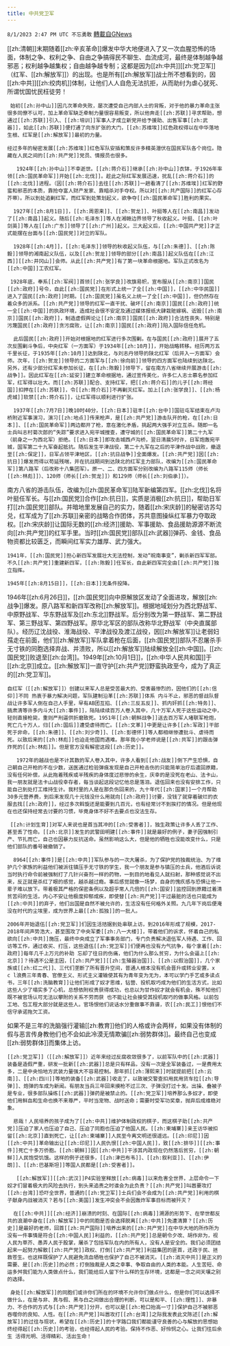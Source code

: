 ```yaml
---
title: 中共党卫军
---
```

`8/1/2023 2:47 PM UTC 不忘勇敢` [轉載自GNews](https://gnews.org/articles/1509348)

[[zh:清朝]]末期随着[[zh:辛亥革命]]爆发中华大地便进入了又一次血腥恐怖的场面，体制之争、权利之争、自由之争搞得民不聊生、血流成河，最终是体制越争越邪恶；权利越争越集权；自由越争越专制；这都是因为[[zh:中共]][[zh:党卫军]]（红军、[[zh:解放军]]）的出现。也是所有[[zh:解放军]]战士所不想看到的，因[[zh:中共]][[zh:绞肉机]]体制，让他们人人自危无法抗拒，从而助纣为虐心犹死、所谓忧国忧民枉徒劳！

     始初[[zh:孙中山]]因几次革命失败，屡次遭受自己内部人士的背叛，对于他的暴力革命主张很多同僚不认可，加上革命军缺乏牵制力量很容易叛变，所以他奔走[[zh:苏联]]寻求帮助，想通过[[zh:苏联]]引入、[[zh:培训]]军事人才成立新党并给予援助、出售军事[[zh:武器]]，如此[[zh:苏联]]便打通了向东扩张的大门，[[zh:苏维埃]]红色政权得以在中华落地生根、红军是[[zh:解放军]]最初的力量。

    经过多年的秘密发展[[zh:苏维埃]]红色军队安插和策反许多精英潜伏在国民军队各个岗位。隐藏在人民之间的[[zh:共产党]]党员、情报员也很多。

       1924年[[zh:孙中山]]不幸逝世。[[zh:蒋介石]]继承[[zh:孙中山]]衣钵，于1926年率领[[zh:国民革命军]]开始[[zh:北伐]]。趁此之际红军发展迅速，扰乱[[zh:蒋介石]]的[[zh:北伐]]进程。（因[[zh:蒋介石]]去往[[zh:苏联]]一趟看清了[[zh:苏维埃]]红军的野蛮和邪恶的本质，靠抢夺富人财产发家、靠暗杀对手夺权。所以对[[zh:共产国际]]的红军心存芥蒂）。所以到处追剿红军，而红军到处策划起义，欲争夺[[zh:国民革命军]]胜利的果实。

      1927年[[zh:8月1日]]，[[zh:周恩来]]、[[zh:贺龙]]、叶挺等人在[[zh:南昌]]发动了[[zh:南昌]]起义。随后[[zh:毛泽东]]等人在湘赣边界领导了秋收起义。叶挺、[[zh:叶剑英]]等人在[[zh:广东]]领导了[[zh:广州]]起义。三大起义后，[[zh:中国共产党]]才正式能摆在台面与[[zh:国民党]]对立的军队。

      1928年[[zh:4月]]，[[zh:毛泽东]]领导的秋收起义队伍，与[[zh:朱德]]、[[zh:陈毅]]领导的湘南起义队伍，以及[[zh:贺龙]]领导的部分[[zh:南昌]]起义队伍在[[zh:江西]][[zh:井冈山]]会师。从此[[zh:共产党]]有了第一块革命根据地。军队正式改名为[[zh:中国]]工农红军。

     1928年底，奉系[[zh:军阀]]首领[[zh:张学良]]改旗易帜，宣布服从[[zh:南京]]国民[[zh:政府]]号令，自此[[zh:国民党]]在形式上统一了全[[zh:中国]]，[[zh:中华民国]]进入了国民[[zh:政府]]时期。[[zh:国民党]]虽名义上统一了全[[zh:中国]]，但仍然存在着众多的派系。[[zh:共产党]]领导的红军一直干扰、破坏[[zh:南京]]国民[[zh:政府]]统一全[[zh:中国]]的执政环境，造成社会很不安定及通过媒体报纸大肆栽赃嫁祸、诋毁[[zh:南京]]国民[[zh:政府]]，制造虚假舆论让[[zh:南京]]国民[[zh:政府]]合法性丧失，特别是污蔑国民[[zh:政府]]贪污腐败，让[[zh:南京]]国民[[zh:政府]]陷入国际信任危机。

      此后国民[[zh:政府]]开始对根据地的红军进行多次围剿。在与国民[[zh:政府]]展开了五次反围剿斗争后，中央红军（一方面军）于1934年[[zh:10月]]，开始战略转移。经历两万五千里长征，于1935年[[zh:10月]]达到陕北，与刘志丹领导的陕北红军（后并入一方面军）会师。次年，[[zh:贺龙]]领导的二方面军与[[zh:徐向前]]领导的四方面军也陆续到达陕北。另外，还有少部分红军未参加长征，在[[zh:陈毅]]领导下，留在南方八省继续开展游击[[zh:战争]]。因此红军在[[zh:延安]]建立革命根据地，通过宣传美化，许多仁人志士慕名参加红军，红军得以壮大。而[[zh:苏联]]配合、支持红军，把[[zh:蒋介石]]的儿子[[zh:蒋经国]]扣押在[[zh:苏联]]，令[[zh:蒋介石]]不再剿灭红军。加上[[zh:张学良]]、[[zh:杨虎城]]软禁[[zh:蒋介石]]，让红军得以顺利进行扩张。

      1937年[[zh:7月7日]]晚10时40分，[[zh:日本]]驻丰[[zh:台中]]国驻屯军结束在卢沟桥附近军事演习，演习[[zh:地点]]传来枪声，是[[zh:共产党]]游击队开的枪，在[[zh:日本]]、[[zh:国民革命军]]两边都开了枪，意在激化矛盾，挑起两大强手对立互杀。随即一名士兵叫志村菊次郎的“失踪”要求进入宛平城搜查，遭守城的[[zh:国民革命军]]第二十九军（前身之一为西北军）拒绝。[[zh:日本]]即攻击城西卢沟桥，翌日清晨5时许，日军炮轰宛平城，国军第二十九军奋起抵抗。随后发生平津战役，第二十九军在之后的平津作战中战败，撤退至[[zh:保定]]，日军占领平津地区，[[zh:抗日战争]]全面爆发。[[zh:共产党]]因[[zh:抗日]]爆发而得以苟延残喘，并在抗战期间到达陕北的红军主力部队，改编为[[zh:国民革命军]]第八路军（后改称十八集团军）。原一、二、四方面军分别改编为八路军115师（师长[[zh:林彪]]）、120师（师长[[zh:贺龙]]）和129师（师长[[zh:刘伯承]]）。

南方八省的游击队伍，改编为[[zh:国民革命军]]陆军新编第四军。[[zh:北伐]]名将叶挺任军长。与[[zh:国民党]]合作[[zh:抗日]]，实质是消极[[zh:抗日]]，帮助日军打[[zh:国民党]]部队。并暗地里发展自己的实力，随着[[zh:宋庆龄]]的秘密访苏勾兑，红军成为了[[zh:苏联]]亲密的战略合作团体，苏共意图操纵红军暴力夺取政权。[[zh:宋庆龄]]让国际无数的[[zh:经济]]援助、军事援助、食品援助源源不断流向[[zh:共产党]]的红军手里。当时[[zh:国民党]]部队[[zh:武器]]弹药、金钱、食品物资都比较匮乏，而瞬间红军实力雄厚、武力强大。

    1941年，[[zh:国民党]]担心新四军发展壮大无法控制，发动“皖南事变”，剿杀新四军军部。不久[[zh:共产党]]重建新四军，[[zh:陈毅]]任军长，自此新四军完全由[[zh:共产党]]独立指挥。

    1945年[[zh:8月15日]]，[[zh:日本]]无条件投降。

1946年[[zh:6月26日]]，[[zh:国民党]]向中原解放区发动了全面进攻，解放[[zh:战争]]爆发。原八路军和新四军改称[[zh:解放军]]。根据地域划分为西北野战军、中原野战军、华东野战军及[[zh:东北]]野战军。后分别改为第一野战军、第二野战军、第三野战军、第四野战军。原华北军区的部队改称华北野战军（中央直属部队）。经历辽沈战役、淮海战役、平津战役及渡江战役，因[[zh:解放军]]让老弱妇孺走在前面，他们[[zh:解放军]]军队拿着枪在后面，[[zh:国民党]]部队不忍屠杀手无寸铁的同胞选择弃战、并溃败，所以[[zh:解放军]]陆续解放全[[zh:中国]]。[[zh:国民党]]败退至[[zh:台湾]]。1949年[[zh:10月1日]]，[[zh:中华人民共和国]]于[[zh:北京]]成立。[[zh:解放军]]一直守护[[zh:共产党]]野蛮执政至今，成为了真正的[[zh:党卫军]]。

    自红军（[[zh:解放军]]）创建以来军人总是受苦最大的、受害最惨烈的，因他们的[[zh:信仰]]不同 热衷于暴力解决问题，军队建制沿革[[zh:苏联]]体系 内斗不止，邪恶的督战队督战让许多军人倒在自己人手里，早有AB团互掐、[[zh:三反五反]]、抓内奸抓[[zh:特务]]、搞肃清等许多内斗大[[zh:事件]]，陆陆续续百万人卷入其中，几十万军人死于这些运动之中，轻则直接枪毙，重则严刑逼供折磨致死。1951年[[zh:朝鲜战争]]送去百万军人堵联军枪炮，死亡几十万人，归[[zh:国后]]遭受虐待而亡。[[zh:文革]]中更是让许多[[zh:军政]]干部死于非命，[[zh:朱德]]、[[zh:刘少奇]]、[[zh:彭德怀]]等人都相继惨遭批斗、虐待而死。以致后来的[[zh:林彪]]也迫走他国而遇难。那年我小学老师说是[[zh:共军]]的跟击弹炸死的[[zh:林彪]]。但是官方没有解密这段[[zh:历史]]。

       1972年的越战也是不计其数的军人卷入其中，许多人看到[[zh:战友]]倒下产生恐惧，自己朝自己开枪的不在少数，送医通过检验弹痕发现是自己开枪击伤的只能简单治疗后遣回原籍，没有任何补偿，从此拖着残疾或半残疾的身体度过悲惨的余生，庆幸的是没死在老山、法卡山，我一朋友就是法卡山战役幸存者，每当谈起这段记忆他总是落泪。退伍回来也没有安排工作，只能自己到处打工维持生计。我村里的人是在那负伤回来的，九十年代[[zh:国家]]一个月帮助30多元营养费，到后来发现几十元钱没什么用就向[[zh:政府]]讨要，没钱了就穿着破烂的衣服去找[[zh:政府]]，经过多次斡旋还是能要到几百元，也有经常讨不到挨打的情况。但是他现在也还保持经常去讨要的习惯，毕竟身体不好不去要点也没法生存。

     [[zh:计划生育]]对军人来说也是首当其冲的[[zh:受害者]]，独生政策让许多人丢了工作、甚至丢了性命。[[zh:北京]]发生的武警田明建[[zh:事件]]就是最好的例子，妻子因强制引产、节扎而亡，自己也因暴力反抗送命。虽然影响这么大，但是他的牺牲也没能改变什么，只是他们部队的番号被撤销了。

      8964[[zh:事件]]是[[zh:中共]]军队参与的一次大屠杀，为了保护党的独裁统治、为了维护几个家族的利益他们被派往镇压手无寸铁的学生，我一个朋友是参与镇压的士兵，他酒后诉说当时执行命令前被强制打了几针兴奋剂一样的药物，一到目的地看见人就扫射，那种感觉说不出来，反正就是杀红了眼的感觉，越杀越过瘾。事后感觉就像一场梦，自身的愧疚感与恐惧让他一辈子难以放下。带着极其严格的保密条例以及超乎常人几倍的[[zh:国安]]监控回到原籍过着清贫苦闷的生活，内心不安让他极度抑郁成疾，即使替[[zh:共产党]]干过最脏的活也只能成为[[zh:中共]]的弃子，他们出国是自然不被允许的，生活没有任何格外关照。九几年下岗后便淹没在时代的尘埃里，成为世界上最[[zh:孤独]]的一批人。

    2006年开始退伍[[zh:党卫军]]们因生活拮据到处串联上访，到2016年形成了规模，2017-2018年间声势浩大，甚至围攻了中央军委[[zh:八一大楼]]，带着他们的诉求，怀着自己的私欲向[[zh:中共]]施压，最终中央成立了军事事务部门，专门负责解决退伍军人待遇、工作、回访等工作，通过收买、打压，这些退伍[[zh:党卫军]]们便再也没有力气抗争，每个拿着[[zh:政府]]每年几千上万元的补助 忘却了往日的伤痛，他们为什么那么贫穷，为什么会逼上[[zh:北京]]？待遇不公是主因，[[zh:共产党]][[zh:生殖器治国]]、[[zh:以假治国]]，几个家族或[[zh:红二代]]、三代们垄断了所有晋升空间，普通人根本没有机会晋升或转业安置，x c l浪费三年青春、官僚主义、形式主义灌输使其有为青年变为无为，本可以学门手艺或多读点书，三年[[zh:洗脑教育]]让他们形成了奴才思维，钻营、投机取巧成为他们的生活方式，比如这些人少了塌实多了心机，总想依附权贵获得成功，也总以为甘作奴才就会有机会，殊不知他们既不被官场认可无法以攀附的关系不劳而获 也不能让社会接受其投机取巧的做事风格。以前包工地、包工程大部分就是这些人。官场恨他们说话水分重做事不靠谱，农[[zh:民工]]恨他们不信守承诺拖欠工资。

 如果不是三年的洗脑强行灌输[[zh:教育]]他们的人格或许会两样，如果没有体制的假与恶言传身教他们也不会如此冷漠无情欺骗[[zh:弱势群体]]。最终自己也变成[[zh:弱势群体]]而集体上访。

    [[zh:党卫军]]（[[zh:解放军]]）近年来经过反腐收敛很多了，以前军队中的[[zh:武器]]装备是造假严重，研发一批新[[zh:武器]]总是只有样品，没有一次是全军装备过，一是费用太多，二是中央怕地方武装力量强大不容易控制。那年抓[[zh:薄熙来]]时就提前把[[zh:云南]]、[[zh:四川]]等地的装备[[zh:武器]]收走了，以致被交警查扣用民用货车拉[[zh:导弹]]、炮弹的车成为新闻。有朋友当兵三年回来摸枪不过三次、子弹没打过十发。出操、叠被子是专业，很多部队操练[[zh:武器]]弹药是被禁止的。[[zh:党卫军]]培养那么多奴才，即使他们用鲜血和生命也换不来尊严，平时当宠物、战时送命；需要时受军功奖章，抛弃后成维稳对象。

      悲哉！人民培养的孩子成为了[[zh:中共]]维护体制政权的棋子，而这棋子助[[zh:共产党]]压迫了家人也压迫了自己、压迫了同胞也压迫了他国人民。[[zh:柬埔寨]]亲王访华被扣留[[zh:北京]]直到死亡，让[[zh:柬埔寨]]人民至今离文明还很遥远。[[zh:印尼]]因[[zh:中共]]革命输出让[[zh:印尼]]人民仇恨[[zh:中国人民]]，致[[zh:排华]][[zh:事件]]死亡十多万侨胞。[[zh:朝鲜]]因[[zh:中共]]干涉其内政现在仍然落后贫穷，[[zh:朝鲜]]人民饱受饥饿。这样的例子还很多，[[zh:津巴布韦]]、[[zh:叙利亚]]、[[zh:伊朗]]、[[zh:巴基斯坦]]等国人民都是[[zh:受害者]]。

       [[zh:解放军]][[zh:武汉]]P4实验室释放[[zh:病毒]]以来危害全世界，上层命令一下奴才们冒着极大的风险去执行，到头来追责之时谁会为此负责？[[zh:共产党]]叫嚣要攻打[[zh:台湾]]恐吓全世界，普通的[[zh:党卫军]]士兵们会不会成为[[zh:共产党]]利用的棋子献身内战被消灭？若与[[zh:美国]]发生冲突会不会因轰炸军事目标而被歼灭？

      在[[zh:中共]][[zh:经济]]崩溃的时刻、在国际[[zh:病毒]]溯源的形势下、在举世都反共的浪潮中身在[[zh:解放军]]中的同胞是否会选择脱离[[zh:中共]]免遭清算？[[zh:历史]]是最好的老师，回首[[zh:共产国际]]培养出来的[[zh:共产党]]在中华大地的所作所为没有一件事情是符合[[zh:中国人民]]利益的，[[zh:共产党]]总是朝令夕改、胡作非为，视人民为草芥、愚弄人民于股掌，屠杀了包括军队在内的所有人，没有人是安全的。我们必须团结起来一起努力解散[[zh:共产党]]政权、打倒[[zh:共产党]]利益集团的匪首，还政于民、拯救苍生。也这样既保护了人民避免流血牺牲也保护了自己不被消灭。[[zh:消灭中共]]是正义的需要、是[[zh:历史]]的必然；打倒独裁是人类之幸事、争取自由的人类的本能。人生苦短、命运多舛我们能为人类做点什么，我们能给后人留下什么样的生存环境，这都是一念之间天壤之别的选择。

     身处[[zh:解放军]]的同胞们或许你们所在的环境不允许你们做点什么，但是你们可以选择不做什么，在是与非、真与假、黑与白之间做出合理的判断，可以是和平、[[zh:理性]]、非暴力、不合作的方式与[[zh:共产党]]分开，也可以是[[zh:枪口抬高一寸]]保护自己不被邪恶吞噬你的良知、人性。在[[zh:共产党]]叫嚣攻打[[zh:台湾]]之际我发表此文陈述[[zh:解放军]]的过往与现状，希望在[[zh:历史]]的十字路口我们都能谨守良善的心与解放的思想始终经得起[[zh:历史]]的考验，也经得起人民的考验。保持不作恶、好怜悯之心。让我们往后余生 活得光明、活得精彩、活出生命！
